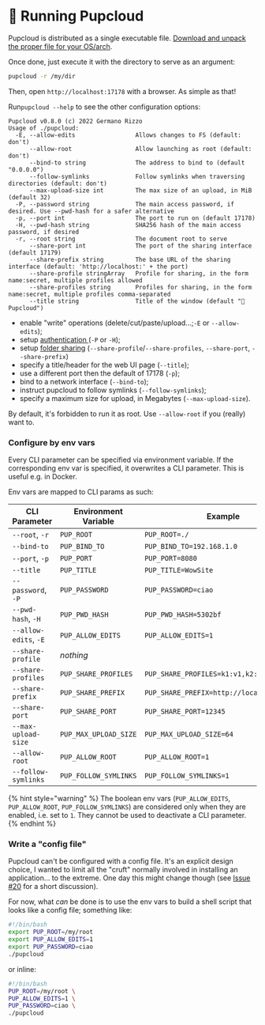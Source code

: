 # 🏃 Running Pupcloud

Pupcloud is distributed as a single executable file. [Download and unpack the proper file for your OS/arch](../installation-and-building.md#installation).

Once done, just execute it with the directory to serve as an argument:

```bash
pupcloud -r /my/dir
```

Then, open `http://localhost:17178` with a browser. As simple as that!

Run`pupcloud --help` to see the other configuration options:

```
Pupcloud v0.8.0 (c) 2022 Germano Rizzo
Usage of ./pupcloud:
  -E, --allow-edits                 Allows changes to FS (default: don't)
      --allow-root                  Allow launching as root (default: don't)
      --bind-to string              The address to bind to (default "0.0.0.0")
      --follow-symlinks             Follow symlinks when traversing directories (default: don't)
      --max-upload-size int         The max size of an upload, in MiB (default 32)
  -P, --password string             The main access password, if desired. Use --pwd-hash for a safer alternative
  -p, --port int                    The port to run on (default 17178)
  -H, --pwd-hash string             SHA256 hash of the main access password, if desired
  -r, --root string                 The document root to serve
      --share-port int              The port of the sharing interface (default 17179)
      --share-prefix string         The base URL of the sharing interface (default: 'http://localhost:' + the port)
      --share-profile stringArray   Profile for sharing, in the form name:secret, multiple profiles allowed
      --share-profiles string       Profiles for sharing, in the form name:secret, multiple profiles comma-separated
      --title string                Title of the window (default "🐶 Pupcloud")
```

* enable "write" operations (delete/cut/paste/upload...;`-E` or `--allow-edits`);
* setup [authentication ](../authentication.md)(`-P` or `-H`);
* setup [folder sharing](../sharing-a-folder.md) (`--share-profile`/`--share-profiles`, `--share-port`, `--share-prefix`)
* specify a title/header for the web UI page (`--title`);
* use a different port then the default of 17178 (`-p`);
* bind to a network interface (`--bind-to`);
* instruct pupcloud to follow symlinks (`--follow-symlinks`);
* specify a maximum size for upload, in Megabytes (`--max-upload-size`).

By default, it's forbidden to run it as root. Use `--allow-root` if you (really) want to.

### Configure by env vars

Every CLI parameter can be specified via environment variable. If the corresponding env var is specified, it overwrites a CLI parameter. This is useful e.g. in Docker.

Env vars are mapped to CLI params as such:

| CLI Parameter         | Environment Variable  | Example                                   |
| --------------------- | --------------------- | ----------------------------------------- |
| `--root`, `-r`        | `PUP_ROOT`            | `PUP_ROOT=./`                             |
| `--bind-to`           | `PUP_BIND_TO`         | `PUP_BIND_TO=192.168.1.0`                 |
| `--port`, `-p`        | `PUP_PORT`            | `PUP_PORT=8080`                           |
| `--title`             | `PUP_TITLE`           | `PUP_TITLE=WowSite`                       |
| `--password`, `-P`    | `PUP_PASSWORD`        | `PUP_PASSWORD=ciao`                       |
| `--pwd-hash`, `-H`    | `PUP_PWD_HASH`        | `PUP_PWD_HASH=5302bf`                     |
| `--allow-edits`, `-E` | `PUP_ALLOW_EDITS`     | `PUP_ALLOW_EDITS=1`                       |
| `--share-profile`     | _nothing_             |                                           |
| `--share-profiles`    | `PUP_SHARE_PROFILES`  | `PUP_SHARE_PROFILES=k1:v1,k2:v2`          |
| `--share-prefix`      | `PUP_SHARE_PREFIX`    | `PUP_SHARE_PREFIX=http://localhost:12345` |
| `--share-port`        | `PUP_SHARE_PORT`      | `PUP_SHARE_PORT=12345`                    |
| `--max-upload-size`   | `PUP_MAX_UPLOAD_SIZE` | `PUP_MAX_UPLOAD_SIZE=64`                  |
| `--allow-root`        | `PUP_ALLOW_ROOT`      | `PUP_ALLOW_ROOT=1`                        |
| `--follow-symlinks`   | `PUP_FOLLOW_SYMLINKS` | `PUP_FOLLOW_SYMLINKS=1`                   |

{% hint style="warning" %}
The boolean env vars (`PUP_ALLOW_EDITS`, `PUP_ALLOW_ROOT`, `PUP_FOLLOW_SYMLINKS`) are considered only when they are enabled, i.e. set to `1`. They cannot be used to deactivate a CLI parameter.
{% endhint %}

### Write a "config file"

Pupcloud can't be configured with a config file. It's an explicit design choice, I wanted to limit all the "cruft" normally involved in installing an application... to the extreme. One day this might change though (see [Issue #20](https://github.com/proofrock/pupcloud/issues/20) for a short discussion).

For now, what _can_ be done is to use the env vars to build a shell script that looks like a config file; something like:

```bash
#!/bin/bash
export PUP_ROOT=/my/root
export PUP_ALLOW_EDITS=1
export PUP_PASSWORD=ciao
./pupcloud
```

or inline:

```bash
#!/bin/bash
PUP_ROOT=/my/root \
PUP_ALLOW_EDITS=1 \
PUP_PASSWORD=ciao \
./pupcloud
```
